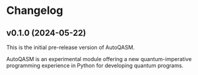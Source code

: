 # Changelog

## v0.1.0 (2024-05-22)

This is the initial pre-release version of AutoQASM.

AutoQASM is an experimental module offering a new quantum-imperative programming experience in Python for developing quantum programs.
